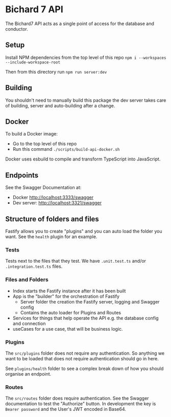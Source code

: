 # Bichard 7 API

The Bichard7 API acts as a single point of access for the database and conductor.

## Setup

Install NPM dependencies from the top level of this repo `npm i --workspaces --include-workspace-root`

Then from this directory run `npm run server:dev`

## Building

You shouldn't need to manually build this package the dev server takes care of building, server and auto-building after
a change.

## Docker

To build a Docker image:

- Go to the top level of this repo
- Run this command `./scripts/build-api-docker.sh`

Docker uses esbuild to compile and transform TypeScript into JavaScript.

## Endpoints

See the Swagger Documentation at:

- Docker <http://localhost:3333/swagger>
- Dev server: <http://localhost:3321/swagger>

## Structure of folders and files

Fastify allows you to create "plugins" and you can auto load the folder you want. See the `health` plugin for an
example.

### Tests

Tests next to the files that they test. We have `.unit.test.ts` and/or `.integration.test.ts` files.

### Files and Folders

- Index starts the Fastify instance after it has been built
- App is the "builder" for the orchestration of Fastify
  - Server folder the creation the Fastify server, logging and Swagger config
  - Contains the auto loader for Plugins and Routes
- Services for things that help operate the API e.g. the database config and connection
- useCases for a use case, that will be business logic.

### Plugins

The `src/plugins` folder does not require any authentication. So anything we want to be loaded that does not require
authentication should go in here.

See `plugins/health` folder to see a complex break down of how you should organise an endpoint.

### Routes

The `src/routes` folder does require authentication. See the Swagger documentation to test the "Authorize" button. In
development the key is `Bearer password` and the User's JWT encoded in Base64.
